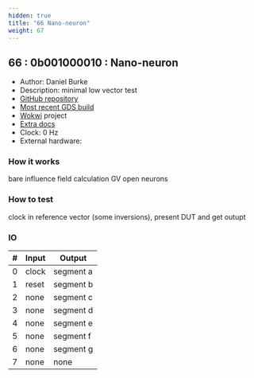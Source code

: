 ```yaml
---
hidden: true
title: "66 Nano-neuron"
weight: 67
---
```


## 66 : 0b001000010 : Nano-neuron

* Author: Daniel Burke
* Description: minimal low vector test
* [GitHub repository](https://github.com/drburke3/tt02-nano-neuron)
* [Most recent GDS build](https://github.com/drburke3/tt02-nano-neuron/actions/runs/3525911707)
* [Wokwi](https://wokwi.com/projects/349047610915422802) project
* [Extra docs]()
* Clock: 0 Hz
* External hardware: 



### How it works

bare influence field calculation GV open neurons

### How to test

clock in reference vector (some inversions), present DUT and get outupt

### IO

| # | Input        | Output       |
|---|--------------|--------------|
| 0 | clock  | segment a |
| 1 | reset  | segment b |
| 2 | none  | segment c |
| 3 | none  | segment d |
| 4 | none  | segment e |
| 5 | none  | segment f |
| 6 | none  | segment g |
| 7 | none  | none |
